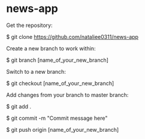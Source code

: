 # news-app


Get the repository:

$ git clone https://github.com/nataliee0311/news-app


Create a new branch to work within:

$ git branch [name_of_your_new_branch]


Switch to a new branch:

$ git checkout [name_of_your_new_branch]


Add changes from your branch to master branch: 

$ git add .

$ git commit -m "Commit message here"

$ git push origin [name_of_your_new_branch]

